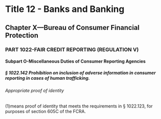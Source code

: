 
# Title 12 - Banks and Banking
## Chapter X—Bureau of Consumer Financial Protection
### PART 1022-FAIR CREDIT REPORTING (REGULATION V)
#### Subpart O-Miscellaneous Duties of Consumer Reporting Agencies
##### § 1022.142 Prohibition on inclusion of adverse information in consumer reporting in cases of human trafficking.
###### Appropriate proof of identity

(1)means proof of identity that meets the requirements in § 1022.123, for purposes of section 605C of the FCRA.
